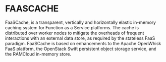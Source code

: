# FAASCACHE
FaaSCache, is a transparent, vertically and horizontally elastic in-memory caching system for Function as a Service platforms. The cache is distributed over worker nodes to mitigate the overheads of frequent interactions with an external data store, as required by the stateless FaaS paradigm. FaaSCache is based on enhancements to the Apache OpenWhisk FaaS platform, the OpenStack Swift persistent object storage service, and the RAMCloud in-memory store.

